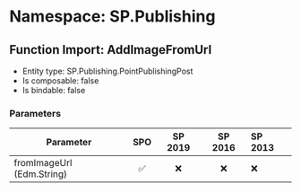 # Namespace: SP.Publishing

## Function Import: AddImageFromUrl

- Entity type: SP.Publishing.PointPublishingPost
- Is composable: false
- Is bindable: false

### Parameters

Parameter | SPO | SP 2019 | SP 2016 | SP 2013
----------|:---:|:-------:|:-------:|:-------
fromImageUrl (Edm.String) | ✅ | ❌ | ❌ | ❌
